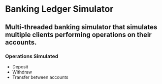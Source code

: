# Banking Ledger Simulator

## Multi-threaded banking simulator that simulates multiple clients performing operations on their accounts. 

### Operations Simulated

- Deposit
- Withdraw
- Transfer between accounts
